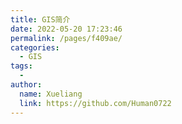 ```yaml
---
title: GIS简介
date: 2022-05-20 17:23:46
permalink: /pages/f409ae/
categories:
  - GIS
tags:
  - 
author: 
  name: Xueliang
  link: https://github.com/Human0722
---
```

